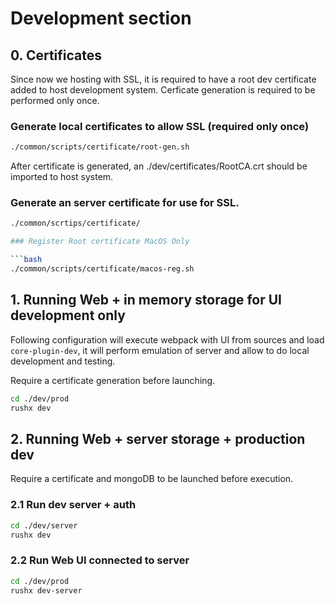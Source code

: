 # Development section

## 0. Certificates

Since now we hosting with SSL, it is required to have a root dev certificate added to host development system. Cerficate generation is required to be performed only once.

### Generate local certificates to allow SSL (required only once)

```bash
./common/scripts/certificate/root-gen.sh
```

After certificate is generated, an ./dev/certificates/RootCA.crt should be imported to host system.

### Generate an server certificate for use for SSL.

```bash
./common/scrtips/certificate/

### Register Root certificate MacOS Only

```bash
./common/scripts/certificate/macos-reg.sh
```

## 1. Running Web + in memory storage for UI development only

Following configuration will execute webpack with UI from sources and load `core-plugin-dev`, it will perform emulation of server and allow to do local development and testing.

Require a certificate generation before launching.

```bash
cd ./dev/prod
rushx dev
```

## 2. Running Web + server storage + production dev

Require a certificate and mongoDB to be launched before execution.

### 2.1 Run dev server + auth

```bash
cd ./dev/server
rushx dev
```

### 2.2 Run Web UI connected to server

```bash
cd ./dev/prod
rushx dev-server
```
